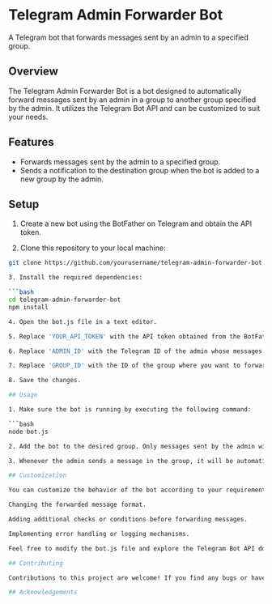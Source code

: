 # Telegram Admin Forwarder Bot

A Telegram bot that forwards messages sent by an admin to a specified group.

## Overview

The Telegram Admin Forwarder Bot is a bot designed to automatically forward messages sent by an admin in a group to another group specified by the admin. It utilizes the Telegram Bot API and can be customized to suit your needs.

## Features

- Forwards messages sent by the admin to a specified group.
- Sends a notification to the destination group when the bot is added to a new group by the admin.

## Setup

1. Create a new bot using the BotFather on Telegram and obtain the API token.

2. Clone this repository to your local machine:

```bash
git clone https://github.com/yourusername/telegram-admin-forwarder-bot.git

3. Install the required dependencies:

```bash
cd telegram-admin-forwarder-bot
npm install

4. Open the bot.js file in a text editor.

5. Replace 'YOUR_API_TOKEN' with the API token obtained from the BotFather.

6. Replace 'ADMIN_ID' with the Telegram ID of the admin whose messages should be forwarded.

7. Replace 'GROUP_ID' with the ID of the group where you want to forward the messages.

8. Save the changes.

## Usage

1. Make sure the bot is running by executing the following command:

```bash
node bot.js

2. Add the bot to the desired group. Only messages sent by the admin will be forwarded.

3. Whenever the admin sends a message in the group, it will be automatically forwarded to the specified group.

## Customization

You can customize the behavior of the bot according to your requirements. Some possible modifications include:

Changing the forwarded message format.

Adding additional checks or conditions before forwarding messages.

Implementing error handling or logging mechanisms.

Feel free to modify the bot.js file and explore the Telegram Bot API documentation for more advanced functionality.

## Contributing

Contributions to this project are welcome! If you find any bugs or have suggestions for improvements, please open an issue or submit a pull request.

## Acknowledgements

